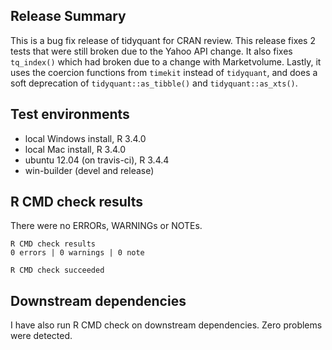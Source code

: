 ## Release Summary
This is a bug fix release of tidyquant for CRAN review. This release fixes 2 tests that were still broken due to the Yahoo API change. It also fixes `tq_index()` which had broken due to a change with Marketvolume. Lastly, it uses the coercion functions from `timekit` instead of `tidyquant`, and does a soft deprecation of `tidyquant::as_tibble()` and `tidyquant::as_xts()`.

## Test environments
* local Windows install, R 3.4.0
* local Mac install, R 3.4.0
* ubuntu 12.04 (on travis-ci), R 3.4.4
* win-builder (devel and release)

## R CMD check results
There were no ERRORs, WARNINGs or NOTEs.

    R CMD check results
    0 errors | 0 warnings | 0 note 

    R CMD check succeeded

## Downstream dependencies
I have also run R CMD check on downstream dependencies. Zero problems were detected.
